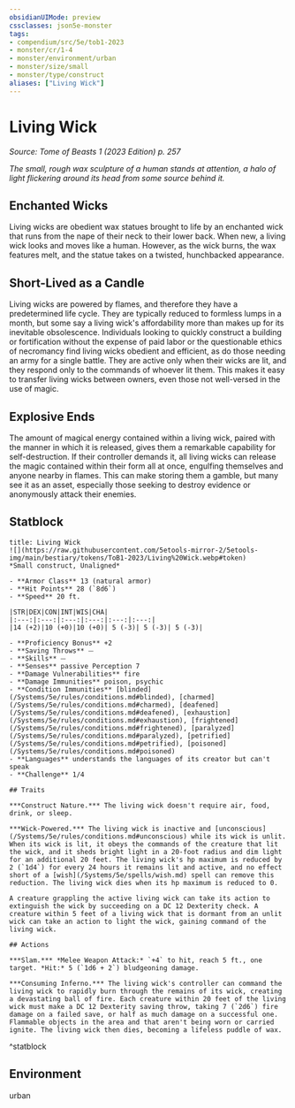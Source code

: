 ```yaml
---
obsidianUIMode: preview
cssclasses: json5e-monster
tags:
- compendium/src/5e/tob1-2023
- monster/cr/1-4
- monster/environment/urban
- monster/size/small
- monster/type/construct
aliases: ["Living Wick"]
---
```

# Living Wick
*Source: Tome of Beasts 1 (2023 Edition) p. 257*  

*The small, rough wax sculpture of a human stands at attention, a halo of light flickering around its head from some source behind it.*

## Enchanted Wicks

Living wicks are obedient wax statues brought to life by an enchanted wick that runs from the nape of their neck to their lower back. When new, a living wick looks and moves like a human. However, as the wick burns, the wax features melt, and the statue takes on a twisted, hunchbacked appearance.

## Short-Lived as a Candle

Living wicks are powered by flames, and therefore they have a predetermined life cycle. They are typically reduced to formless lumps in a month, but some say a living wick's affordability more than makes up for its inevitable obsolescence. Individuals looking to quickly construct a building or fortification without the expense of paid labor or the questionable ethics of necromancy find living wicks obedient and efficient, as do those needing an army for a single battle. They are active only when their wicks are lit, and they respond only to the commands of whoever lit them. This makes it easy to transfer living wicks between owners, even those not well-versed in the use of magic.

## Explosive Ends

The amount of magical energy contained within a living wick, paired with the manner in which it is released, gives them a remarkable capability for self-destruction. If their controller demands it, all living wicks can release the magic contained within their form all at once, engulfing themselves and anyone nearby in flames. This can make storing them a gamble, but many see it as an asset, especially those seeking to destroy evidence or anonymously attack their enemies.

## Statblock

```ad-statblock
title: Living Wick
![](https://raw.githubusercontent.com/5etools-mirror-2/5etools-img/main/bestiary/tokens/ToB1-2023/Living%20Wick.webp#token)
*Small construct, Unaligned*

- **Armor Class** 13 (natural armor)
- **Hit Points** 28 (`8d6`)
- **Speed** 20 ft.

|STR|DEX|CON|INT|WIS|CHA|
|:---:|:---:|:---:|:---:|:---:|:---:|
|14 (+2)|10 (+0)|10 (+0)| 5 (-3)| 5 (-3)| 5 (-3)|

- **Proficiency Bonus** +2
- **Saving Throws** ⏤
- **Skills** ⏤
- **Senses** passive Perception 7
- **Damage Vulnerabilities** fire
- **Damage Immunities** poison, psychic
- **Condition Immunities** [blinded](/Systems/5e/rules/conditions.md#blinded), [charmed](/Systems/5e/rules/conditions.md#charmed), [deafened](/Systems/5e/rules/conditions.md#deafened), [exhaustion](/Systems/5e/rules/conditions.md#exhaustion), [frightened](/Systems/5e/rules/conditions.md#frightened), [paralyzed](/Systems/5e/rules/conditions.md#paralyzed), [petrified](/Systems/5e/rules/conditions.md#petrified), [poisoned](/Systems/5e/rules/conditions.md#poisoned)
- **Languages** understands the languages of its creator but can't speak
- **Challenge** 1/4

## Traits

***Construct Nature.*** The living wick doesn't require air, food, drink, or sleep.

***Wick-Powered.*** The living wick is inactive and [unconscious](/Systems/5e/rules/conditions.md#unconscious) while its wick is unlit. When its wick is lit, it obeys the commands of the creature that lit the wick, and it sheds bright light in a 20-foot radius and dim light for an additional 20 feet. The living wick's hp maximum is reduced by 2 (`1d4`) for every 24 hours it remains lit and active, and no effect short of a [wish](/Systems/5e/spells/wish.md) spell can remove this reduction. The living wick dies when its hp maximum is reduced to 0.

A creature grappling the active living wick can take its action to extinguish the wick by succeeding on a DC 12 Dexterity check. A creature within 5 feet of a living wick that is dormant from an unlit wick can take an action to light the wick, gaining command of the living wick.

## Actions

***Slam.*** *Melee Weapon Attack:* `+4` to hit, reach 5 ft., one target. *Hit:* 5 (`1d6 + 2`) bludgeoning damage.

***Consuming Inferno.*** The living wick's controller can command the living wick to rapidly burn through the remains of its wick, creating a devastating ball of fire. Each creature within 20 feet of the living wick must make a DC 12 Dexterity saving throw, taking 7 (`2d6`) fire damage on a failed save, or half as much damage on a successful one. Flammable objects in the area and that aren't being worn or carried ignite. The living wick then dies, becoming a lifeless puddle of wax.
```
^statblock

## Environment

urban